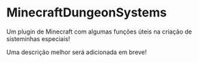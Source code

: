 # MinecraftDungeonSystems

Um plugin de Minecraft com algumas funções úteis na criação de sisteminhas especiais!

Uma descrição melhor será adicionada em breve!
